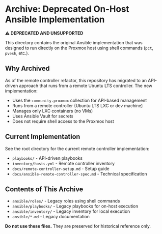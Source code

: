 # Archive: Deprecated On-Host Ansible Implementation

**⚠️ DEPRECATED AND UNSUPPORTED**

This directory contains the original Ansible implementation that was designed to run directly on the Proxmox host using shell commands (`pct`, `pvesh`, etc.).

## Why Archived

As of the remote controller refactor, this repository has migrated to an API-driven approach that runs from a remote Ubuntu LTS controller. The new implementation:
- Uses the `community.proxmox` collection for API-based management
- Runs from a remote controller (Ubuntu LTS LXC or dev machine)
- Manages only LXC containers (no VMs)
- Uses Ansible Vault for secrets
- Does not require shell access to the Proxmox host

## Current Implementation

See the root directory for the current remote controller implementation:
- `playbooks/` - API-driven playbooks
- `inventory/hosts.yml` - Remote controller inventory
- `docs/remote-controller-setup.md` - Setup guide
- `docs/ansible-remote-controller-spec.md` - Technical specification

## Contents of This Archive

- `ansible/roles/` - Legacy roles using shell commands
- `ansible/playbooks/` - Legacy playbooks for on-host execution
- `ansible/inventory/` - Legacy inventory for local execution
- `ansible/*.md` - Legacy documentation

**Do not use these files.** They are preserved for historical reference only.
